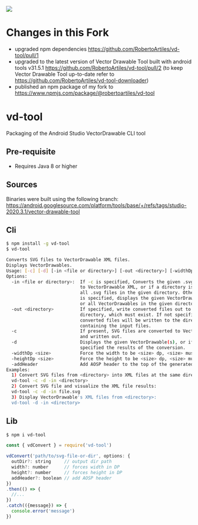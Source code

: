 [<img src="https://img.shields.io/npm/v/%40robertoartiles%2Fvd-tool?label=fork%20npm%20package">](https://www.npmjs.com/package/@robertoartiles/vd-tool)

# Changes in this Fork

* upgraded npm dependencies https://github.com/RobertoArtiles/vd-tool/pull/1
* upgraded to the latest version of Vector Drawable Tool built with android tools v31.5.1 https://github.com/RobertoArtiles/vd-tool/pull/2 (to keep Vector Drawable Tool up-to-date refer to https://github.com/RobertoArtiles/vd-tool-downloader)
* published an npm package of my fork to https://www.npmjs.com/package/@robertoartiles/vd-tool

# vd-tool

Packaging of the Android Studio VectorDrawable CLI tool

## Pre-requisite

- Requires Java 8 or higher

## Sources

Binaries were built using the following branch:
<https://android.googlesource.com/platform/tools/base/+/refs/tags/studio-2020.3.1/vector-drawable-tool>

## Cli

```bash
$ npm install -g vd-tool
$ vd-tool

Converts SVG files to VectorDrawable XML files.
Displays VectorDrawables.
Usage: [-c] [-d] [-in <file or directory>] [-out <directory>] [-widthDp <size>] [-heightDp <size>] [-addHeader]
Options:
  -in <file or directory>:  If -c is specified, Converts the given .svg file
                            to VectorDrawable XML, or if a directory is specified,
                            all .svg files in the given directory. Otherwise, if -d
                            is specified, displays the given VectorDrawable XML file
                            or all VectorDrawables in the given directory.
  -out <directory>          If specified, write converted files out to the given
                            directory, which must exist. If not specified the
                            converted files will be written to the directory
                            containing the input files.
  -c                        If present, SVG files are converted to VectorDrawable XML
                            and written out.
  -d                        Displays the given VectorDrawable(s), or if -c is
                            specified the results of the conversion.
  -widthDp <size>           Force the width to be <size> dp, <size> must be integer
  -heightDp <size>          Force the height to be <size> dp, <size> must be integer
  -addHeader                Add AOSP header to the top of the generated XML file
Examples:
  1) Convert SVG files from <directory> into XML files at the same directory and visualize the XML file results:
  vd-tool -c -d -in <directory>
  2) Convert SVG file and visualize the XML file results:
  vd-tool -c -d -in file.svg
  3) Display VectorDrawable's XML files from <directory>:
  vd-tool -d -in <directory>
```

## Lib

```bash
$ npm i vd-tool
```

```javascript
const { vdConvert } = require('vd-tool')

vdConvert('path/to/svg-file-or-dir', options: {
  outDir?: string     // output dir path
  width?: number      // forces width in DP
  height?: number     // forces height in DP
  addHeader?: boolean // add AOSP header
})
.then(() => {
  //...
})
.catch(({message}) => {
  console.error('message')
})
```
